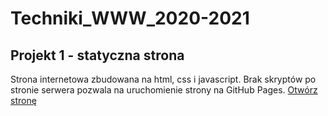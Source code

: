 # Techniki_WWW_2020-2021

## Projekt 1 - statyczna strona

Strona internetowa zbudowana na html, css i javascript.  Brak skryptów po stronie serwera pozwala na uruchomienie strony na GitHub Pages. [Otwórz stronę](https://kimel-pk.github.io/Techniki_WWW_2020-2021/)
